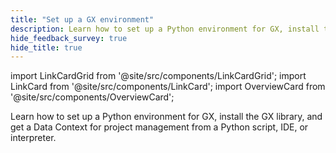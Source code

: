 ```yaml
---
title: "Set up a GX environment"
description: Learn how to set up a Python environment for GX, install the GX library, and get a Data Context for project management from a Python script, IDE, or interpreter.
hide_feedback_survey: true
hide_title: true
---
```


import LinkCardGrid from '@site/src/components/LinkCardGrid';
import LinkCard from '@site/src/components/LinkCard';
import OverviewCard from '@site/src/components/OverviewCard';

<OverviewCard title={frontMatter.title}>
  Learn how to set up a Python environment for GX, install the GX library, and get a Data Context for project management from a Python script, IDE, or interpreter.
</OverviewCard>


<LinkCardGrid>

  <LinkCard 
    topIcon 
    label="Install Python"
    description="Install the Python language and set up a virtual environment"
    to="/core/set_up_a_gx_environment/install_python" 
    icon="/img/expectation_icon.svg" 
  />
  
  <LinkCard 
    topIcon 
    label="Install GX"
    description="Install the GX Python library."
    to="/core/set_up_a_gx_environment/install_gx" 
    icon="/img/expectation_icon.svg" 
  />

</LinkCardGrid>